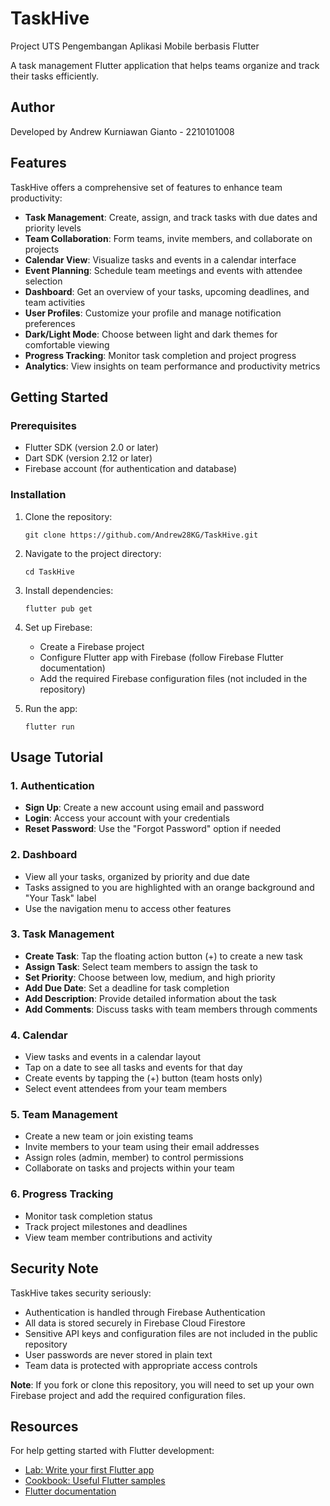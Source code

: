 # TaskHive

Project UTS Pengembangan Aplikasi Mobile berbasis Flutter

A task management Flutter application that helps teams organize and track their tasks efficiently.


## Author

Developed by Andrew Kurniawan Gianto - 2210101008

## Features

TaskHive offers a comprehensive set of features to enhance team productivity:

- **Task Management**: Create, assign, and track tasks with due dates and priority levels
- **Team Collaboration**: Form teams, invite members, and collaborate on projects
- **Calendar View**: Visualize tasks and events in a calendar interface
- **Event Planning**: Schedule team meetings and events with attendee selection
- **Dashboard**: Get an overview of your tasks, upcoming deadlines, and team activities
- **User Profiles**: Customize your profile and manage notification preferences
- **Dark/Light Mode**: Choose between light and dark themes for comfortable viewing
- **Progress Tracking**: Monitor task completion and project progress
- **Analytics**: View insights on team performance and productivity metrics

## Getting Started

### Prerequisites

- Flutter SDK (version 2.0 or later)
- Dart SDK (version 2.12 or later)
- Firebase account (for authentication and database)

### Installation

1. Clone the repository:
   ```
   git clone https://github.com/Andrew28KG/TaskHive.git
   ```

2. Navigate to the project directory:
   ```
   cd TaskHive
   ```

3. Install dependencies:
   ```
   flutter pub get
   ```

4. Set up Firebase:
   - Create a Firebase project
   - Configure Flutter app with Firebase (follow Firebase Flutter documentation)
   - Add the required Firebase configuration files (not included in the repository)

5. Run the app:
   ```
   flutter run
   ```

## Usage Tutorial

### 1. Authentication
- **Sign Up**: Create a new account using email and password
- **Login**: Access your account with your credentials
- **Reset Password**: Use the "Forgot Password" option if needed

### 2. Dashboard
- View all your tasks, organized by priority and due date
- Tasks assigned to you are highlighted with an orange background and "Your Task" label
- Use the navigation menu to access other features

### 3. Task Management
- **Create Task**: Tap the floating action button (+) to create a new task
- **Assign Task**: Select team members to assign the task to
- **Set Priority**: Choose between low, medium, and high priority
- **Add Due Date**: Set a deadline for task completion
- **Add Description**: Provide detailed information about the task
- **Add Comments**: Discuss tasks with team members through comments

### 4. Calendar
- View tasks and events in a calendar layout
- Tap on a date to see all tasks and events for that day
- Create events by tapping the (+) button (team hosts only)
- Select event attendees from your team members

### 5. Team Management
- Create a new team or join existing teams
- Invite members to your team using their email addresses
- Assign roles (admin, member) to control permissions
- Collaborate on tasks and projects within your team

### 6. Progress Tracking
- Monitor task completion status
- Track project milestones and deadlines
- View team member contributions and activity

## Security Note

TaskHive takes security seriously:

- Authentication is handled through Firebase Authentication
- All data is stored securely in Firebase Cloud Firestore
- Sensitive API keys and configuration files are not included in the public repository
- User passwords are never stored in plain text
- Team data is protected with appropriate access controls

**Note**: If you fork or clone this repository, you will need to set up your own Firebase project and add the required configuration files.

## Resources

For help getting started with Flutter development:
- [Lab: Write your first Flutter app](https://docs.flutter.dev/get-started/codelab)
- [Cookbook: Useful Flutter samples](https://docs.flutter.dev/cookbook)
- [Flutter documentation](https://docs.flutter.dev/)
